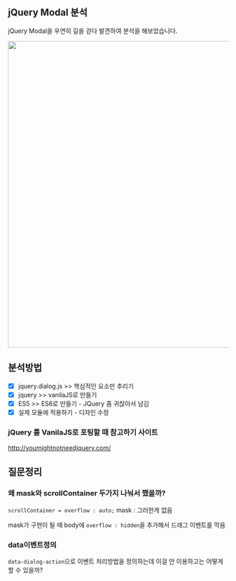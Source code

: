 ## jQuery Modal 분석
jQuery Modal을 우연히 길을 걷다 발견하여 분석을 해보았습니다. 

<p align="center">
  <img src="https://github.com/wnghdcjfe/happyKundol/blob/master/%EC%9E%90%EB%B0%94%EC%8A%A4%ED%81%AC%EB%A6%BD%ED%8A%B8%EA%B3%B5%EB%B6%80/jQuery_modal/img.png" width="700">
</p>   

## 분석방법
- [x] jquery.dialog.js >> 핵심적인 요소만 추리기
- [x] jquery >> vanilaJS로 만들기
- [x] ES5 >> ES6로 만들기 - JQuery 좀 귀찮아서 남김
- [x] 실제 모듈에 적용하기 - 디자인 수정
### jQuery 를 VanilaJS로 포팅할 때 참고하기 사이트
http://youmightnotneedjquery.com/

## 질문정리
### 왜 mask와 scrollContainer 두가지 나눠서 했을까?
`scrollContainer = overflow : auto;`
mask : 그러한게 없음

mask가 구현이 될 때 body에 `overflow : hidden`을 추가해서 드래그 이벤트를 막음

### data이벤트정의
`data-dialog-action`으로 이벤트 처리방법을 정의하는데 이걸 안 이용하고는 어떻게 할 수 있을까?  